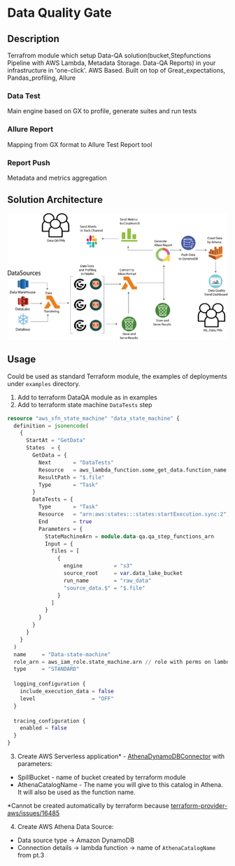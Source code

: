 # Data Quality Gate 

## Description
Terrafrom module which setup Data-QA solution(bucket,Stepfunctions Pipeline with AWS Lambda, Metadata Storage. Data-QA Reports) in your infrastructure in 'one-click'. AWS Based. Built on top of Great_expectations, Pandas_profiling, Allure

### Data Test
Main engine based on GX to profile, generate suites and run tests

### Allure Report
Mapping from GX format to Allure Test Report tool

### Report Push
Metadata and metrics aggregation

## Solution Architecture
![alt text](https://github.com/provectus/data-quality-gate/blob/master/architecture.png?raw=true)

## Usage
Could be used as standard Terraform module, the examples of deployments under `examples` directory.

1. Add to terraform DataQA module as in examples
2. Add to terraform state machine `DataTests` step
```terraform
resource "aws_sfn_state_machine" "data_state_machine" {
  definition = jsonencode(
    {
      StartAt = "GetData"
      States  = {
        GetData = {
          Next       = "DataTests"
          Resource   = aws_lambda_function.some_get_data.function_name
          ResultPath = "$.file"
          Type       = "Task"
        }
        DataTests = {
          Type       = "Task"
          Resource   = "arn:aws:states:::states:startExecution.sync:2",
          End        = true
          Parameters = {
            StateMachineArn = module.data-qa.qa_step_functions_arn
            Input = {
              files = [
                {
                  engine          = "s3"
                  source_root     = var.data_lake_bucket
                  run_name        = "raw_data"
                  "source_data.$" = "$.file"
                }
              ]
            }
          }
        }
      }
    }
  )
  name     = "Data-state-machine"
  role_arn = aws_iam_role.state_machine.arn // role with perms on lambda:InvokeFunction
  type     = "STANDARD"

  logging_configuration {
    include_execution_data = false
    level                  = "OFF"
  }

  tracing_configuration {
    enabled = false
  }
}
```
3. Create AWS Serverless application* - [AthenaDynamoDBConnector](https://us-west-2.console.aws.amazon.com/lambda/home?region=us-west-2#/create/app?applicationId=arn:aws:serverlessrepo:us-east-1:292517598671:applications/AthenaDynamoDBConnector) with parameters:
  - SpillBucket - name of bucket created by terraform module 
  - AthenaCatalogName - The name you will give to this catalog in Athena. It will also be used as the function name.

*Cannot be created automatically by terraform because [terraform-provider-aws/issues/16485](https://github.com/hashicorp/terraform-provider-aws/issues/16485)

4. Create AWS Athena Data Source:
- Data source type -> Amazon DynamoDB
- Connection details -> lambda function -> name of `AthenaCatalogName` from pt.3 
